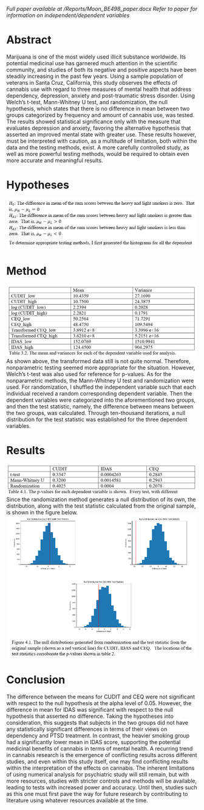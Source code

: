 *Full paper available at /Reports/Moon_BE498_paper.docx*
*Refer to paper for information on independent/dependent variables*

# Abstract
Marijuana is one of the most widely used illicit substance worldwide.  Its potential medicinal use has garnered much attention in the scientific community, and studies of both its negative and positive aspects have been steadily increasing in the past few years.  Using a sample population of veterans in Santa Cruz, California, this study observes the effects of cannabis use with regard to three measures of mental health that address dependency, depression, anxiety and post-traumatic stress disorder.  Using Welch’s t-test, Mann-Whitney U test, and randomization, the null hypothesis, which states that there is no difference in mean between two groups categorized by frequency and amount of cannabis use, was tested.  The results showed statistical significance only with the measure that evaluates depression and anxiety, favoring the alternative hypothesis that asserted an improved mental state with greater use.  These results however, must be interpreted with caution, as a multitude of limitation, both within the data and the testing methods, exist.  A more carefully controlled study, as well as more powerful testing methods, would be required to obtain even more accurate and meaningful results.  


# Hypotheses
![Hypotheses](/Figures/hypotheses.PNG?raw=true "Hypotheses")

# Method
![Base Statistics](/Figures/base_statistics.PNG?raw=true "Base Statistics")
As shown above, the transformed data still is not quite normal.  Therefore, nonparametric testing seemed more appropriate for the situation.  However, Welch’s t-test was also used for reference for p-values.  As for the nonparametric methods, the Mann-Whitney U test and randomization were used.  For randomization, I shuffled the independent variable such that each individual received a random corresponding dependent variable.  Then the dependent variables were categorized into the aforementioned two groups, and then the test statistic, namely, the difference between means between the two groups, was calculated.  Through ten-thousand iterations, a null distribution for the test statistic was established for the three dependent variables.  

# Results
![p-values](/Figures/p-values.PNG?raw=true "p-values")
Since the randomization method generates a null distribution of its own, the distribution, along with the test statistic calculated from the original sample, is shown in the figure below.
![Randomization Test](/Figures/random_test.PNG?raw=true "Randomization Test")

# Conclusion
The difference between the means for CUDIT and CEQ were not significant with respect to the null hypothesis at the alpha level of 0.05.  However, the difference in mean for IDAS was significant with respect to the null hypothesis that asserted no difference.  Taking the hypotheses into consideration, this suggests that subjects in the two groups did not have any statistically significant differences in terms of their views on dependency and PTSD treatment.  In contrast, the heavier smoking group had a significantly lower mean in IDAS score, supporting the potential medicinal benefits of cannabis in terms of mental health.  A recurring trend in cannabis research is the emergence of conflicting results across different studies, and even within this study itself, one may find conflicting results within the interpretation of the effects on cannabis.  The inherent limitations of using numerical analysis for psychiatric study will still remain, but with more resources, studies with stricter controls and methods will be available, leading to tests with increased power and accuracy.  Until then, studies such as this one must first pave the way for future research by contributing to literature using whatever resources available at the time.  

